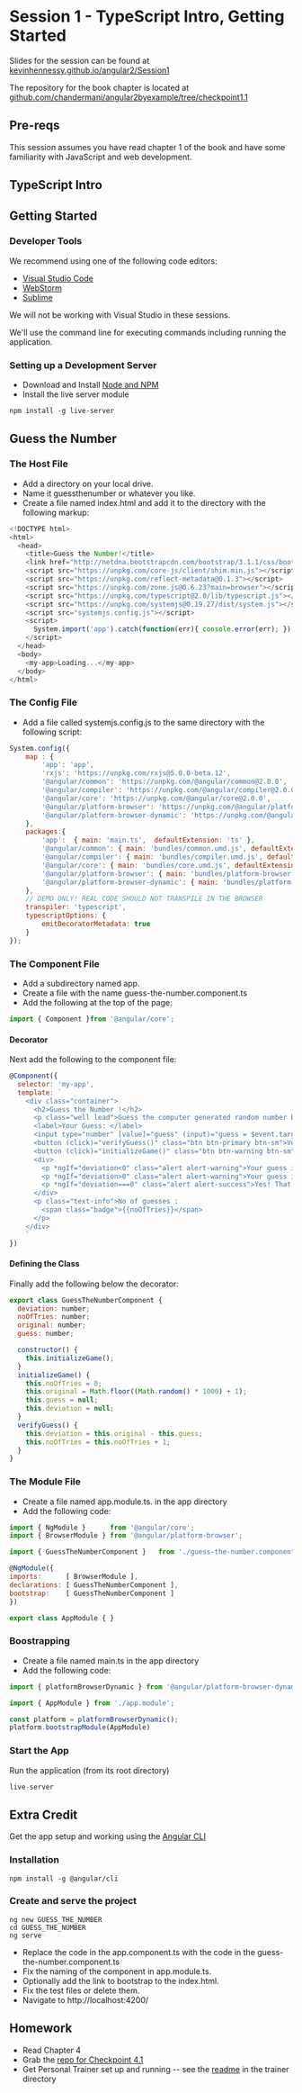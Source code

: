 # Session 1 - TypeScript Intro, Getting Started

Slides for the session can be found at [kevinhennessy.github.io/angular2/Session1](http://kevinhennessy.github.io/angular2/Session1)

The repository for the book chapter is located at [github.com/chandermani/angular2byexample/tree/checkpoint1.1](https://github.com/chandermani/angular2byexample/tree/checkpoint1.1)

## Pre-reqs
This session assumes you have read chapter 1 of the book and have some familiarity with JavaScript and web development.
## TypeScript Intro
## Getting Started
### Developer Tools
We recommend using one of the following code editors:
* [Visual Studio Code](https://code.visualstudio.com/)
* [WebStorm](https://www.jetbrains.com/webstorm/)
* [Sublime](https://www.sublimetext.com/)

We will not be working with Visual Studio in these sessions.

We'll use the command line for executing commands including running the application.
### Setting up a Development Server
* Download and Install [Node and NPM](https://nodejs.org)
* Install the live server module
```
npm install -g live-server
```
## Guess the Number
### The Host File
* Add a directory on your local drive.
* Name it guessthenumber or whatever you like.
* Create a file named index.html and add it to the directory with the following markup:
```javascript
<!DOCTYPE html>
<html>
  <head>
    <title>Guess the Number!</title>
    <link href="http://netdna.bootstrapcdn.com/bootstrap/3.1.1/css/bootstrap.min.css" rel="stylesheet">
    <script src="https://unpkg.com/core-js/client/shim.min.js"></script>
    <script src="https://unpkg.com/reflect-metadata@0.1.3"></script>
    <script src="https://unpkg.com/zone.js@0.6.23?main=browser"></script>
    <script src="https://unpkg.com/typescript@2.0/lib/typescript.js"></script>
    <script src="https://unpkg.com/systemjs@0.19.27/dist/system.js"></script>
    <script src="systemjs.config.js"></script>
    <script>
      System.import('app').catch(function(err){ console.error(err); });
    </script>
  </head>
  <body>
    <my-app>Loading...</my-app>
  </body>
</html>
```
### The Config File
* Add a file called systemjs.config.js to the same directory with the following script:
```javascript
System.config({
    map : {
        'app': 'app',
        'rxjs': 'https://unpkg.com/rxjs@5.0.0-beta.12',
        '@angular/common': 'https://unpkg.com/@angular/common@2.0.0',
        '@angular/compiler': 'https://unpkg.com/@angular/compiler@2.0.0',
        '@angular/core': 'https://unpkg.com/@angular/core@2.0.0',
        '@angular/platform-browser': 'https://unpkg.com/@angular/platform-browser@2.0.0',
        '@angular/platform-browser-dynamic': 'https://unpkg.com/@angular/platform-browser-dynamic@2.0.0'
    },
    packages:{
        'app':  { main: 'main.ts',  defaultExtension: 'ts' },
        '@angular/common': { main: 'bundles/common.umd.js', defaultExtension: 'js' },
        '@angular/compiler': { main: 'bundles/compiler.umd.js', defaultExtension: 'js' },
        '@angular/core': { main: 'bundles/core.umd.js', defaultExtension: 'js' },
        '@angular/platform-browser': { main: 'bundles/platform-browser.umd.js', defaultExtension: 'js' },
        '@angular/platform-browser-dynamic': { main: 'bundles/platform-browser-dynamic.umd.js', defaultExtension: 'js' },
    },
    // DEMO ONLY! REAL CODE SHOULD NOT TRANSPILE IN THE BROWSER
    transpiler: 'typescript',
    typescriptOptions: {
        emitDecoratorMetadata: true
    }
});
```
### The Component File
* Add a subdirectory named app.
* Create a file with the name guess-the-number.component.ts
* Add the following at the top of the page:
```javascript
import { Component }from '@angular/core';
```
#### Decorator
Next add the following to the component file:
```javascript
@Component({
  selector: 'my-app',
  template: `
    <div class="container">
      <h2>Guess the Number !</h2>
      <p class="well lead">Guess the computer generated random number between 1 and 1000.</p>
      <label>Your Guess: </label>
      <input type="number" [value]="guess" (input)="guess = $event.target.value" />
      <button (click)="verifyGuess()" class="btn btn-primary btn-sm">Verify</button>
      <button (click)="initializeGame()" class="btn btn-warning btn-sm">Restart</button>
      <div>
        <p *ngIf="deviation<0" class="alert alert-warning">Your guess is higher.</p>
        <p *ngIf="deviation>0" class="alert alert-warning">Your guess is lower.</p>
        <p *ngIf="deviation===0" class="alert alert-success">Yes! That's it.</p>
      </div>
      <p class="text-info">No of guesses :
        <span class="badge">{{noOfTries}}</span>
      </p>
    </div>
    `
})
```
#### Defining the Class
Finally add the following below the decorator:
```javascript
export class GuessTheNumberComponent {
  deviation: number;
  noOfTries: number;
  original: number;
  guess: number;

  constructor() {
    this.initializeGame();
  }
  initializeGame() {
    this.noOfTries = 0;
    this.original = Math.floor((Math.random() * 1000) + 1);
    this.guess = null;
    this.deviation = null;
  }
  verifyGuess() {
    this.deviation = this.original - this.guess;
    this.noOfTries = this.noOfTries + 1;
  }
}
```
### The Module File
* Create a file named app.module.ts. in the app directory
* Add the following code:
```javascript
import { NgModule }      from '@angular/core';
import { BrowserModule } from '@angular/platform-browser';

import { GuessTheNumberComponent }   from './guess-the-number.component';

@NgModule({
imports:      [ BrowserModule ],
declarations: [ GuessTheNumberComponent ],
bootstrap:    [ GuessTheNumberComponent ]
})

export class AppModule { }
```
### Boostrapping
* Create a file named main.ts in the app directory
* Add the following code:
```javascript
import { platformBrowserDynamic } from '@angular/platform-browser-dynamic';

import { AppModule } from './app.module';

const platform = platformBrowserDynamic();
platform.bootstrapModule(AppModule)
```
### Start the App
Run the application (from its root directory)
```javascript
live-server
```
## Extra Credit
Get the app setup and working using the [Angular CLI](https://cli.angular.io/)
### Installation
```
npm install -g @angular/cli
```
### Create and serve the project
```
ng new GUESS_THE_NUMBER
cd GUESS_THE_NUMBER
ng serve
```
* Replace the code in the app.component.ts with the code in the guess-the-number.component.ts
* Fix the naming of the component in app.module.ts. 
* Optionally add the link to bootstrap to the index.html. 
* Fix the test files or delete them.
* Navigate to http://localhost:4200/
## Homework
* Read Chapter 4
* Grab the [repo for Checkpoint 4.1](https://github.com/chandermani/angular2byexample/tree/checkpoint3.1/trainer)
* Get Personal Trainer set up and running -- see the [readme](https://github.com/chandermani/angular2byexample/tree/checkpoint3.1/trainer)  in the trainer directory
